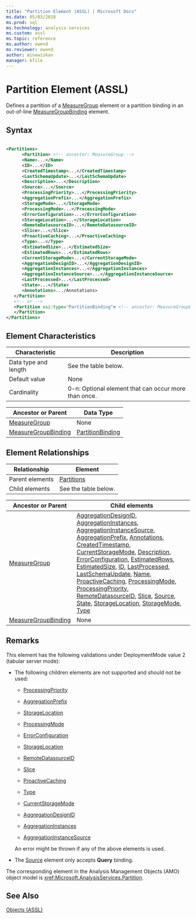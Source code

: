 ```yaml
---
title: "Partition Element (ASSL) | Microsoft Docs"
ms.date: 05/03/2018
ms.prod: sql
ms.technology: analysis-services
ms.custom: assl
ms.topic: reference
ms.author: owend
ms.reviewer: owend
author: minewiskan
manager: kfile
---
```

# Partition Element (ASSL)

  Defines a partition of a [MeasureGroup](objects/measuregroup-element-assl.md) element or a partition binding in an out-of-line [MeasureGroupBinding](data-type/measuregroupbinding-data-type-out-of-line-assl.md) element.  
  
## Syntax  
  
```xml  
  
<Partitions>  
      <Partition> <!-- ancestor: MeasureGroup -->  
      <Name>...</Name>  
      <ID>...</ID>  
      <CreatedTimestamp>...</CreatedTimestamp>  
      <LastSchemaUpdate>...</LastSchemaUpdate>  
      <Description>...</Description>  
      <Source>...</Source>  
      <ProcessingPriority>...</ProcessingPriority>  
      <AggregationPrefix>...</AggregationPrefix>  
      <StorageMode>...</StorageMode>  
      <ProcessingMode>...</ProcessingMode>  
      <ErrorConfiguration>...</ErrorConfiguration>  
      <StorageLocation>...</StorageLocation>  
      <RemoteDatasourceID>...</RemoteDatasourceID>  
      <Slice>...</Slice>  
      <ProactiveCaching>...</ProactiveCaching>  
      <Type>...</Type>  
      <EstimatedSize>...</EstimatedSize>  
      <EstimatedRows>...</EstimatedRows>  
      <CurrentStorageMode>...</CurrentStorageMode>  
      <AggregationDesignID>...</AggregationDesignID>  
      <AggregationInstances>...</AggregationInstances>  
      <AggregationInstanceSource>...</AggregationInstanceSource>  
      <LastProcessed>...</LastProcessed>  
      <State>...</State>  
      <Annotations>.../Annotations>  
   </Partition>  
   <!-- or -->  
   <Partition xsi:type="PartitionBinding"> <!-- ancestor: MeasureGroupBinding -->  
   </Partition>  
</Partitions>  
```  
  
## Element Characteristics  
  
|Characteristic|Description|  
|--------------------|-----------------|  
|Data type and length|See the table below.|  
|Default value|None|  
|Cardinality|0-n: Optional element that can occur more than once.|  
  
|Ancestor or Parent|Data Type|  
|------------------------|---------------|  
|[MeasureGroup](objects/measuregroup-element-assl.md)|None|  
|[MeasureGroupBinding](data-type/measuregroupbinding-data-type-out-of-line-assl.md)|[PartitionBinding](data-type/partitionbinding-data-type-assl.md)|  
  
## Element Relationships  
  
|Relationship|Element|  
|------------------|-------------|  
|Parent elements|[Partitions](collections/partitions-element-assl.md)|  
|Child elements|See the table below.|  
  
|Ancestor or Parent|Child elements|  
|------------------------|--------------------|  
|[MeasureGroup](objects/measuregroup-element-assl.md)|[AggregationDesignID](properties/aggregationdesignid-element-assl.md), [AggregationInstances](collections/aggregationinstances-element-assl.md), [AggregationInstanceSource](properties/aggregationinstancesource-element-assl.md), [AggregationPrefix](properties/aggregationprefix-element-assl.md), [Annotations](collections/annotations-element-assl.md), [CreatedTimestamp](properties/createdtimestamp-element-assl.md), [CurrentStorageMode](properties/currentstoragemode-element-assl.md), [Description](properties/description-element-assl.md), [ErrorConfiguration](objects/errorconfiguration-element-assl.md), [EstimatedRows](properties/estimatedrows-element-assl.md), [EstimatedSize](properties/estimatedsize-element-assl.md), [ID](properties/id-element-assl.md), [LastProcessed](properties/lastprocessed-element-assl.md), [LastSchemaUpdate](properties/lastschemaupdate-element-assl.md), [Name](properties/name-element-assl.md), [ProactiveCaching](objects/proactivecaching-element-assl.md), [ProcessingMode](properties/processingmode-element-assl.md), [ProcessingPriority](properties/processingpriority-element-assl.md), [RemoteDatasourceID](properties/remotedatasourceid-element-assl.md), [Slice](properties/slice-element-assl.md), [Source](properties/source-element-binding-assl.md), [State](properties/state-element-assl.md), [StorageLocation](properties/storagelocation-element-assl.md), [StorageMode](properties/storagemode-element-assl.md), [Type](properties/type-element-partition-assl.md)|  
|[MeasureGroupBinding](data-type/measuregroupbinding-data-type-out-of-line-assl.md)|None|  
  
## Remarks  
 This element has the following validations under DeploymentMode value 2 (tabular server mode):  
  
-   The following children elements are not supported and should not be used:  
  
    -   [ProcessingPriority](properties/processingpriority-element-assl.md)  
  
    -   [AggregationPrefix](properties/aggregationprefix-element-assl.md)  
  
    -   [StorageLocation](properties/storagelocation-element-assl.md)  
  
    -   [ProcessingMode](properties/processingmode-element-assl.md)  
  
    -   [ErrorConfiguration](objects/errorconfiguration-element-assl.md)  
  
    -   [StorageLocation](properties/storagelocation-element-assl.md)  
  
    -   [RemoteDatasourceID](properties/remotedatasourceid-element-assl.md)  
  
    -   [Slice](properties/slice-element-assl.md)  
  
    -   [ProactiveCaching](objects/proactivecaching-element-assl.md)  
  
    -   [Type](properties/type-element-partition-assl.md)  
  
    -   [CurrentStorageMode](properties/currentstoragemode-element-assl.md)  
  
    -   [AggregationDesignID](properties/aggregationdesignid-element-assl.md)  
  
    -   [AggregationInstances](collections/aggregationinstances-element-assl.md)  
  
    -   [AggregationInstanceSource](properties/aggregationinstancesource-element-assl.md)  
  
     An error might be thrown if any of the above elements is used.  
  
-   The [Source](properties/source-element-binding-assl.md) element only accepts **Query** binding.  
  
 The corresponding element in the Analysis Management Objects (AMO) object model is <xref:Microsoft.AnalysisServices.Partition>.  
  
## See Also  
 [Objects &#40;ASSL&#41;](objects/objects-assl.md)  
  
  
